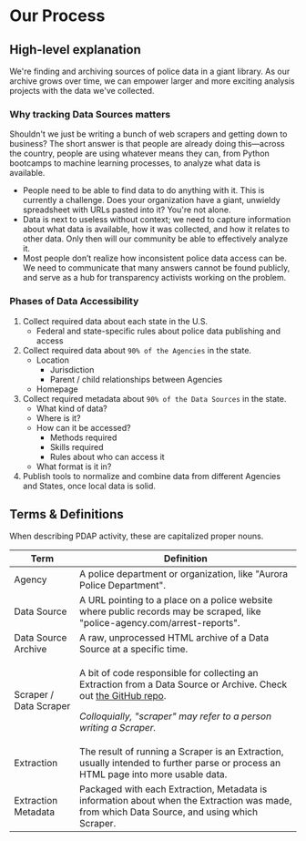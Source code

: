 # Our Process

## High-level explanation

We're finding and archiving sources of police data in a giant library. As our archive grows over time, we can empower larger and more exciting analysis projects with the data we've collected.

### Why tracking Data Sources matters

Shouldn't we just be writing a bunch of web scrapers and getting down to business? The short answer is that people are already doing this—across the country, people are using whatever means they can, from Python bootcamps to machine learning processes, to analyze what data is available.

* People need to be able to find data to do anything with it. This is currently a challenge. Does your organization have a giant, unwieldy spreadsheet with URLs pasted into it? You're not alone.
* Data is next to useless without context; we need to capture information about what data is available, how it was collected, and how it relates to other data. Only then will our community be able to effectively analyze it.
* Most people don’t realize how inconsistent police data access can be. We need to communicate that many answers cannot be found publicly, and serve as a hub for transparency activists working on the problem.

### Phases of Data Accessibility

1. Collect required data about each state in the U.S.
   * Federal and state-specific rules about police data publishing and access
2. Collect required data about `90% of the Agencies` in the state.
   * Location
     * Jurisdiction
     * Parent / child relationships between Agencies
   * Homepage
3. Collect required metadata about `90% of the Data Sources` in the state.
   * What kind of data?
   * Where is it?
   * How can it be accessed?
     * Methods required
     * Skills required
     * Rules about who can access it
   * What format is it in?
4. Publish tools to normalize and combine data from different Agencies and States, once local data is solid.

## Terms & Definitions

When describing PDAP activity, these are capitalized proper nouns.

| Term                   | Definition                                                                                                                                                                                                                                                                                       |
| ---------------------- | ------------------------------------------------------------------------------------------------------------------------------------------------------------------------------------------------------------------------------------------------------------------------------------------------ |
| Agency                 | A police department or organization, like "Aurora Police Department".                                                                                                                                                                                                                            |
| Data Source            | A URL pointing to a place on a police website where public records may be scraped, like "police-agency.com/arrest-reports".                                                                                                                                                                      |
| Data Source Archive    | A raw, unprocessed HTML archive of a Data Source at a specific time.                                                                                                                                                                                                                             |
| Scraper / Data Scraper | <p>A bit of code responsible for collecting an Extraction from a Data Source or Archive. Check out <a href="https://github.com/Police-Data-Accessibility-Project/PDAP-Scrapers/">the GitHub repo</a>.</p><p></p><p><em>Colloquially, "scraper" may refer to a person writing a Scraper.</em></p> |
| Extraction             | The result of running a Scraper is an Extraction, usually intended to further parse or process an HTML page into more usable data.                                                                                                                                                               |
| Extraction Metadata    | Packaged with each Extraction, Metadata is information about when the Extraction was made, from which Data Source, and using which Scraper.                                                                                                                                                      |

